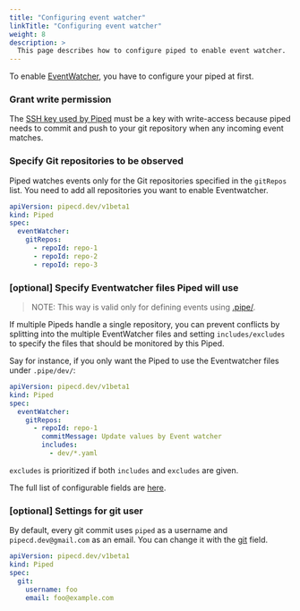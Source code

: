 ```yaml
---
title: "Configuring event watcher"
linkTitle: "Configuring event watcher"
weight: 8
description: >
  This page describes how to configure piped to enable event watcher.
---
```


To enable [EventWatcher](../../event-watcher/), you have to configure your piped at first.

### Grant write permission
The [SSH key used by Piped](../configuration-reference/#git) must be a key with write-access because piped needs to commit and push to your git repository when any incoming event matches.

### Specify Git repositories to be observed
Piped watches events only for the Git repositories specified in the `gitRepos` list.
You need to add all repositories you want to enable Eventwatcher.

```yaml
apiVersion: pipecd.dev/v1beta1
kind: Piped
spec:
  eventWatcher:
    gitRepos:
      - repoId: repo-1
      - repoId: repo-2
      - repoId: repo-3
```

### [optional] Specify Eventwatcher files Piped will use
>NOTE: This way is valid only for defining events using [.pipe/](../../event-watcher/#use-the-pipe-directory).

If multiple Pipeds handle a single repository, you can prevent conflicts by splitting into the multiple EventWatcher files and setting `includes/excludes` to specify the files that should be monitored by this Piped.

Say for instance, if you only want the Piped to use the Eventwatcher files under `.pipe/dev/`:

```yaml
apiVersion: pipecd.dev/v1beta1
kind: Piped
spec:
  eventWatcher:
    gitRepos:
      - repoId: repo-1
        commitMessage: Update values by Event watcher
        includes:
          - dev/*.yaml
```

`excludes` is prioritized if both `includes` and `excludes` are given.

The full list of configurable fields are [here](../configuration-reference/#eventwatcher).

### [optional] Settings for git user
By default, every git commit uses `piped` as a username and `pipecd.dev@gmail.com` as an email. You can change it with the [git](../configuration-reference/#git) field.

```yaml
apiVersion: pipecd.dev/v1beta1
kind: Piped
spec:
  git:
    username: foo
    email: foo@example.com
```
